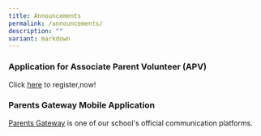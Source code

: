 ```yaml
---
title: Announcements
permalink: /announcements/
description: ""
variant: markdown
---
```

### Application for Associate Parent Volunteer (APV)

Click [here](https://form.gov.sg/65b1dcdd3f3702432b342a56) to register,now!

### Parents Gateway Mobile Application

[Parents Gateway](https://pg.moe.edu.sg/) is one of our school's official communication platforms.